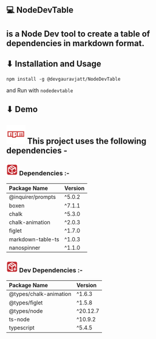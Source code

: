 ## 💻 NodeDevTable

## is a Node Dev tool to create a table of dependencies in markdown format.

## ⬇ Installation and Usage

`npm install -g @devgauravjatt/NodeDevTable`

and Run with `nodedevtable`

## ⬇ Demo

## <img width="50" src="https://raw.githubusercontent.com/devgauravjatt/NodeDevTable/main/images/npm.png" /> This project uses the following dependencies -

### <img width="30" src="https://raw.githubusercontent.com/devgauravjatt/NodeDevTable/main/images/main.png" /> Dependencies :-

| Package Name      | Version |
| :---------------- | :------ |
| @inquirer/prompts | ^5.0.2  |
| boxen             | ^7.1.1  |
| chalk             | ^5.3.0  |
| chalk-animation   | ^2.0.3  |
| figlet            | ^1.7.0  |
| markdown-table-ts | ^1.0.3  |
| nanospinner       | ^1.1.0  |

### <img width="30" src="https://raw.githubusercontent.com/devgauravjatt/NodeDevTable/main/images/dev.png" /> Dev Dependencies :-

| Package Name           | Version  |
| :--------------------- | :------- |
| @types/chalk-animation | ^1.6.3   |
| @types/figlet          | ^1.5.8   |
| @types/node            | ^20.12.7 |
| ts-node                | ^10.9.2  |
| typescript             | ^5.4.5   |
